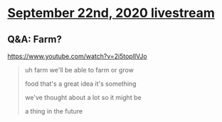 # [September 22nd, 2020 livestream](../2020-09-22.md)
## Q&A: Farm?
https://www.youtube.com/watch?v=2i5toplIVJo
> uh farm we'll be able to farm or grow
> 
> food that's a great idea it's something
> 
> we've thought about a lot so it might be
> 
> a thing in the future
> 
